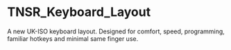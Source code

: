 # TNSR_Keyboard_Layout
A new UK-ISO keyboard layout. Designed for comfort, speed, programming, familiar hotkeys and minimal same finger use.
